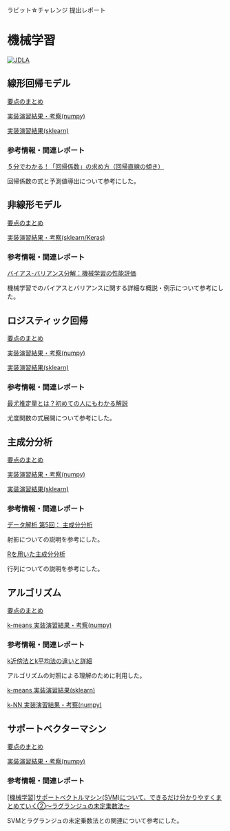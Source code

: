 ラビット☆チャレンジ 提出レポート

# 機械学習

[![JDLA](http://ai999.careers/bnr_jdla.png)](http://study-ai.com/jdla/)

## 線形回帰モデル
[要点のまとめ](./01_Linear-Regression.md)

[実装演習結果・考察(numpy)](./notebook/np_regression.ipynb)

[実装演習結果(sklearn)](./notebook/skl_regression.ipynb)


### 参考情報・関連レポート
[５分でわかる！「回帰係数」の求め方（回帰直線の傾き）](https://blog.apar.jp/data-analysis/5967/#toc2)

回帰係数の式と予測値導出について参考にした。

## 非線形モデル

[要点のまとめ](./02_Nonlinear-regression.md)

[実装演習結果・考察(sklearn/Keras)](./notebook/skl_nonlinear_regression.ipynb)

### 参考情報・関連レポート

[バイアス-バリアンス分解：機械学習の性能評価](https://www.hellocybernetics.tech/entry/2017/01/24/100415)

機械学習でのバイアスとバリアンスに関する詳細な概説・例示について参考にした。


## ロジスティック回帰

[要点のまとめ](./03_Logistic-regression.md)

[実装演習結果・考察(numpy)](./notebook/np_logistic_regression.ipynb)

[実装演習結果(sklearn)](./notebook/skl_logistic_regression.ipynb)

### 参考情報・関連レポート

[最尤推定量とは？初めての人にもわかる解説](https://ai-trend.jp/basic-study/estimator/maximum-likelihood-estimation/)

尤度関数の式展開について参考にした。

## 主成分分析

[要点のまとめ](./04_PCA.md)

[実装演習結果・考察(numpy)](./notebook/np_pca.ipynb)

[実装演習結果(sklearn)](./notebook/skl_pca.ipynb)

### 参考情報・関連レポート

[データ解析 第5回： 主成分分析](http://watanabe-www.math.dis.titech.ac.jp/users/swatanab/dataan201905.pdf)

射影についての説明を参考にした。

[Rを用いた主成分分析](http://www1.tcue.ac.jp/home1/ymiyatagbt/principal.pdf)

行列についての説明を参考にした。

## アルゴリズム

[要点のまとめ](./05_Algorithm.md)

[k-means 実装演習結果・考察(numpy)](./notebook/np_kmeans.ipynb)

### 参考情報・関連レポート

[k近傍法とk平均法の違いと詳細](https://qiita.com/NoriakiOshita/items/698056cb74819624461f)

アルゴリズムの対照による理解のために利用した。

[k-means 実装演習結果(sklearn)](./notebook/skl_kmeans.ipynb)


[k-NN 実装演習結果・考察(numpy)](./notebook/np_knn.ipynb)


## サポートベクターマシン

[要点のまとめ](./07_SVM.md)

[実装演習結果・考察(numpy)](./notebook/np_svm.ipynb)

### 参考情報・関連レポート

[[機械学習]サポートベクトルマシン(SVM)について、できるだけ分かりやすくまとめていく②～ラグランジュの未定乗数法～](https://qiita.com/renesisu727/items/26fc3df7bc0d464867d5)

SVMとラグランジュの未定乗数法との関連について参考にした。
